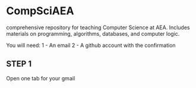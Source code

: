# CompSciAEA
 comprehensive repository for teaching Computer Science at AEA. Includes materials on programming, algorithms, databases, and computer logic.

You will need:
1 - An email
2 - A github account with the confirmation

## STEP 1
Open one tab for your gmail

